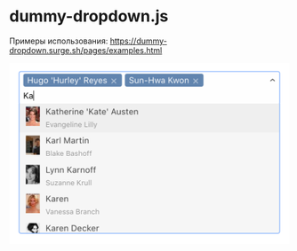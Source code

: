 # dummy-dropdown.js

Примеры использования: https://dummy-dropdown.surge.sh/pages/examples.html

![Скриншот](pages/static/screenshot.png?raw=true "Скриншот")

